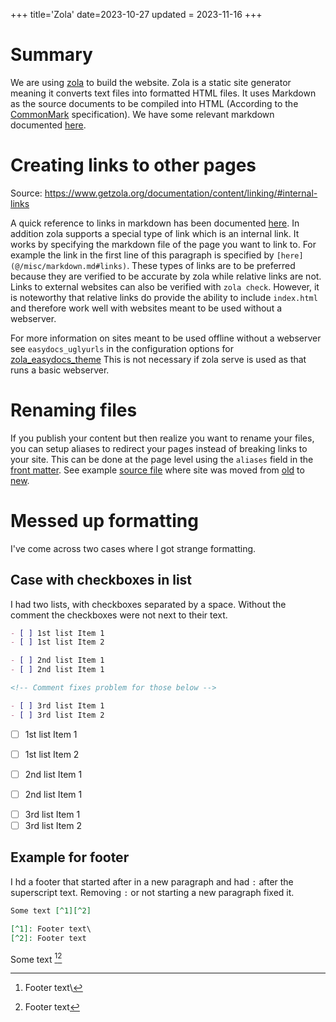 +++
title='Zola'
date=2023-10-27
updated = 2023-11-16
+++

# Summary

We are using [zola](https://www.getzola.org/) to build the website.
Zola is a static site generator meaning it converts text files into formatted HTML files.
It uses Markdown as the source documents to be compiled into HTML (According to the [CommonMark](https://commonmark.org/help) specification).
We have some relevant markdown documented [here](@/misc/markdown.md).

# Creating links to other pages

Source: <https://www.getzola.org/documentation/content/linking/#internal-links>

A quick reference to links in markdown has been documented [here](@/misc/markdown.md#links).
In addition zola supports a special type of link which is an internal link.
It works by specifying the markdown file of the page you want to link to.
For example the link in the first line of this paragraph is specified by `[here](@/misc/markdown.md#links)`.
These types of links are to be preferred because they are verified to be accurate by zola while relative links are not.
Links to external websites can also be verified with `zola check`.
However, it is noteworthy that relative links do provide the ability to include `index.html` and therefore work well
with websites meant to be used without a webserver.

For more information on sites meant to be used offline without a webserver see `easydocs_uglyurls` in the configuration options for [zola_easydocs_theme](https://github.com/codeandmedia/zola_easydocs_theme#provided-configurations-options)
This is not necessary if zola serve is used as that runs a basic webserver.

# Renaming files

If you publish your content but then realize you want to rename your files, you can setup aliases to redirect your pages instead of breaking links to your site.
This can be done at the page level using the `aliases` field in the [front matter](https://www.getzola.org/documentation/content/page/#front-matter). See example [source file](https://github.com/c-git/c-git.github.io/blob/main/content/rust/pattern_typestate.md?plain=1) where site was moved from [old](https://c-git.github.io/rust/typestate/) to [new](https://c-git.github.io/rust/pattern-typestate/).

# Messed up formatting

I've come across two cases where I got strange formatting.

## Case with checkboxes in list

I had two lists, with checkboxes separated by a space.
Without the comment the checkboxes were not next to their text.

```markdown
- [ ] 1st list Item 1
- [ ] 1st list Item 2

- [ ] 2nd list Item 1
- [ ] 2nd list Item 1

<!-- Comment fixes problem for those below -->

- [ ] 3rd list Item 1
- [ ] 3rd list Item 2
```

- [ ] 1st list Item 1
- [ ] 1st list Item 2

- [ ] 2nd list Item 1
- [ ] 2nd list Item 1

<!-- Comment fixes problem for those below -->

- [ ] 3rd list Item 1
- [ ] 3rd list Item 2

## Example for footer

I hd a footer that started after in a new paragraph and had `:` after the superscript text.
Removing `:` or not starting a new paragraph fixed it.

```markdown
Some text [^1][^2]

[^1]: Footer text\
[^2]: Footer text
```

Some text [^1][^2]

[^1]: Footer text\
[^2]: Footer text
